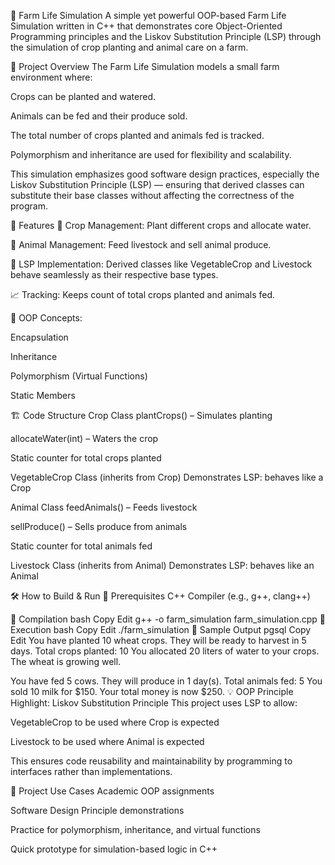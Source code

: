 🌾 Farm Life Simulation
A simple yet powerful OOP-based Farm Life Simulation written in C++ that demonstrates core Object-Oriented Programming principles and the Liskov Substitution Principle (LSP) through the simulation of crop planting and animal care on a farm.

📌 Project Overview
The Farm Life Simulation models a small farm environment where:

Crops can be planted and watered.

Animals can be fed and their produce sold.

The total number of crops planted and animals fed is tracked.

Polymorphism and inheritance are used for flexibility and scalability.

This simulation emphasizes good software design practices, especially the Liskov Substitution Principle (LSP) — ensuring that derived classes can substitute their base classes without affecting the correctness of the program.

🚜 Features
🌱 Crop Management: Plant different crops and allocate water.

🐄 Animal Management: Feed livestock and sell animal produce.

🔁 LSP Implementation: Derived classes like VegetableCrop and Livestock behave seamlessly as their respective base types.

📈 Tracking: Keeps count of total crops planted and animals fed.

🧠 OOP Concepts:

Encapsulation

Inheritance

Polymorphism (Virtual Functions)

Static Members

🏗️ Code Structure
Crop Class
plantCrops() – Simulates planting

allocateWater(int) – Waters the crop

Static counter for total crops planted

VegetableCrop Class (inherits from Crop)
Demonstrates LSP: behaves like a Crop

Animal Class
feedAnimals() – Feeds livestock

sellProduce() – Sells produce from animals

Static counter for total animals fed

Livestock Class (inherits from Animal)
Demonstrates LSP: behaves like an Animal

🛠️ How to Build & Run
🔹 Prerequisites
C++ Compiler (e.g., g++, clang++)

🔹 Compilation
bash
Copy
Edit
g++ -o farm_simulation farm_simulation.cpp
🔹 Execution
bash
Copy
Edit
./farm_simulation
📌 Sample Output
pgsql
Copy
Edit
You have planted 10 wheat crops. They will be ready to harvest in 5 days.
Total crops planted: 10
You allocated 20 liters of water to your crops. The wheat is growing well.

You have fed 5 cows. They will produce in 1 day(s).
Total animals fed: 5
You sold 10 milk for $150. Your total money is now $250.
💡 OOP Principle Highlight: Liskov Substitution Principle
This project uses LSP to allow:

VegetableCrop to be used where Crop is expected

Livestock to be used where Animal is expected

This ensures code reusability and maintainability by programming to interfaces rather than implementations.

📁 Project Use Cases
Academic OOP assignments

Software Design Principle demonstrations

Practice for polymorphism, inheritance, and virtual functions

Quick prototype for simulation-based logic in C++

